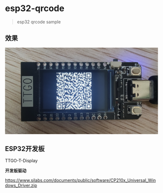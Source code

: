 # esp32-qrcode
> esp32 qrcode sample



## 效果

![image-20210308101644424](assets/README/image-20210308101644424.png)



## ESP32开发板

TTGO-T-Display

**开发板驱动**

https://www.silabs.com/documents/public/software/CP210x_Universal_Windows_Driver.zip



